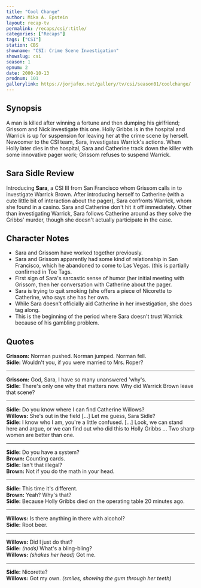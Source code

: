 ```yaml
---
title: "Cool Change"
author: Mika A. Epstein
layout: recap-tv
permalink: /recaps/csi/:title/
categories: ["Recaps"]
tags: ["CSI"]
station: CBS
showname: "CSI: Crime Scene Investigation"
showslug: csi
season: 1
epnum: 2
date: 2000-10-13
prodnum: 101
gallerylink: https://jorjafox.net/gallery/tv/csi/season01/coolchange/
---
```


## Synopsis

A man is killed after winning a fortune and then dumping his girlfriend; Grissom and Nick investigate this one. Holly Gribbs is in the hospital and Warrick is up for suspension for leaving her at the crime scene by herself. Newcomer to the CSI team, Sara, investigates Warrick's actions. When Holly later dies in the hospital, Sara and Catherine track down the killer with some innovative pager work; Grissom refuses to suspend Warrick.

## Sara Sidle Review

Introducing **Sara**, a CSI III from San Francisco whom Grissom calls in to investigate Warrick Brown. After introducing herself to Catherine (with a cute little bit of interaction about the pager), Sara confronts Warrick, whom she found in a casino. Sara and Catherine don't hit it off immediately. Other than investigating Warrick, Sara follows Catherine around as they solve the Gribbs' murder, though she doesn't actually participate in the case.

## Character Notes

* Sara and Grissom have worked together previously.  
* Sara and Grissom apparently had some kind of relationship in San Francisco, which he abandoned to come to Las Vegas. (this is partially confirmed in Toe Tags.  
* First sign of Sara's sarcastic sense of humor (her initial meeting with Grissom, then her conversation with Catherine about the pager.  
* Sara is trying to quit smoking (she offers a piece of Nicorette to Catherine, who says she has her own.  
* While Sara doesn't officially aid Catherine in her investigation, she does tag along.  
* This is the beginning of the period where Sara doesn't trust Warrick because of his gambling problem.

## Quotes

**Grissom:** Norman pushed. Norman jumped. Norman fell.  
**Sidle:** Wouldn't you, if you were married to Mrs. Roper?  

- - -

**Grissom:** God, Sara, I have so many unanswered 'why's.  
**Sidle:** There's only one why that matters now. Why did Warrick Brown leave that scene?  

- - -

**Sidle:** Do you know where I can find Catherine Willows?  
**Willows:** She's out in the field [...] Let me guess, Sara Sidle?  
**Sidle:** I know who I am, you're a little confused. [...] Look, we can stand here and argue, or we can find out who did this to Holly Gribbs ... Two sharp women are better than one.  

- - -

**Sidle:** Do you have a system?  
**Brown:** Counting cards.  
**Sidle:** Isn't that illegal?  
**Brown:** Not if you do the math in your head.  

- - -

**Sidle:** This time it's different.  
**Brown:** Yeah? Why's that?  
**Sidle:** Because Holly Gribbs died on the operating table 20 minutes ago.  

- - -

**Willows:** Is there anything in there with alcohol?  
**Sidle:** Root beer.  

- - -

**Willows:** Did I just do that?  
**Sidle:** _(nods)_ What's a bling-bling?  
**Willows:** _(shakes her head)_ Got me.  

- - -

**Sidle:** Nicorette?  
**Willows:** Got my own. _(smiles, showing the gum through her teeth)_
